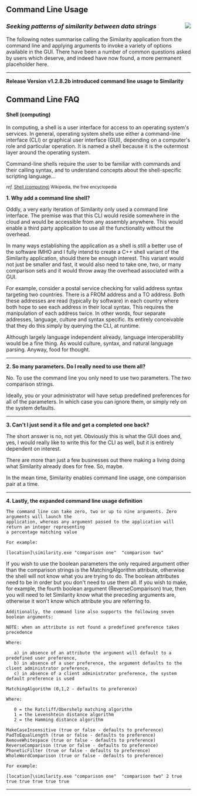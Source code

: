 ## Command Line Usage
### *Seeking patterns of similarity between data strings* <img id="md-logo" align="right" src="https://ceresbakalite.github.io/similarity/images/NAVSimilarityLogoShell.png">
The following notes summarise calling the Similarity application from the command line and applying arguments to invoke a variety of options available in the GUI. There have been a number of common questions asked by users which deserve, and indeed have now found, a more permanent placeholder here.
***

**Release Version v1.2.8.2b introduced command line usage to Similarity**

## Command Line FAQ

#### Shell (computing)

In computing, a shell is a user interface for access to an operating system's services. In general, operating system shells use either a command-line interface (CLI) or graphical user interface (GUI), depending on a computer's role and particular operation. It is named a shell because it is the outermost layer around the operating system.

Command-line shells require the user to be familiar with commands and their calling syntax, and to understand concepts about the shell-specific scripting language...

<sup>*ref.* [Shell (computing)][] Wikipedia, the free encyclopedia</sup>

**1. Why add a command line shell?**

Oddly, a very early iteration of Similarity only used a command line interface.  The premise was that this CLI would reside somewhere in the cloud and would be accessible from any assembly anywhere. This would enable a third party application to use all the functionality without the overhead.

In many ways establishing the application as a shell is still a better use of the software IMHO and I fully intend to create a C++ shell variant of the Similarity application, should there be enough interest. This variant would not just be smaller and fast, it would also need to take one, two, or many comparison sets and it would throw away the overhead associated with a GUI.  

For example, consider a postal service checking for valid address syntax targeting two countries. There is a FROM address and a TO address. Both these addresses are read (typically by software) in each country where both hope to see each address in their local syntax.  This requires the manipulation of each address twice. In other words, four separate addresses, language, culture and syntax specific. Its entirely conceivable that they do this simply by querying the CLI, at runtime.

Although largely language independent already, language interoperability would be a fine thing.  As would culture, syntax, and natural language parsing. Anyway, food for thought.
***

**2. So many parameters. Do I really need to use them all?**

No. To use the command line you only need to use two parameters.  The two comparison strings.

Ideally, you or your administrator will have setup predefined preferences for all of the parameters. In which case you can ignore them, or simply rely on the system defaults.
***

**3. Can't I just send it a file and get a completed one back?**  

The short answer is no, not yet. Obviously this is what the GUI does and, yes, I would really like to write this for the CLI as well, but it is entirely dependent on interest.  

There are more than just a few businesses out there making a living doing what Similarity already does for free. So, maybe.

In the mean time, Similarity enables command line usage, one comparison pair at a time.
***

**4. Lastly, the expanded command line usage definition**

	The command line can take zero, two or up to nine arguments. Zero arguments will launch the
	application, whereas any argument passed to the application will return an integer representing
	a percentage matching value

	For example:

	[location]\similarity.exe "comparison one"  "comparison two"

  If you wish to use the boolean parameters the only required argument other than the comparison strings is the MatchingAlgorithm attribute, otherwise the shell will not know what you are trying to do. The boolean attributes need to be in order but you don't need to use them all.  If you wish to make, for example, the fourth boolean argument (ReverseComparison) true, then you will need to let Similarity know what the preceding arguments are, otherwise it won't know which attribute you are referring to.

	Additionally, the command line also supports the following seven boolean arguments:

	NOTE: when an attribute is not found a predefined preference takes precedence

	Where:

	   a) in absence of an attribute the argument will default to a predefined user preference,
	   b) in absence of a user preference, the argument defaults to the client administrator preference,
	   c) in absence of a client administrator preference, the system default preference is used

	MatchingAlgorithm (0,1,2 - defaults to preference)

	Where:

	   0 = the Ratcliff/Obershelp matching algorithm
	   1 = the Levenshtein distance algorithm
	   2 = the Hamming distance algorithm

	MakeCaseInsensitive (true or false - defaults to preference)
	PadToEqualLength (true or false - defaults to preference)
	RemoveWhitespace (true or false - defaults to preference)
	ReverseComparison (true or false - defaults to preference)
	PhoneticFilter (true or false - defaults to preference)
	WholeWordComparison (true or false - defaults to preference)

	For example:

	[location]\similarity.exe "comparison one"  "comparison two" 2 true true true true true true

***
[Shell (computing)]: https://en.wikipedia.org/wiki/Shell_(computing)
